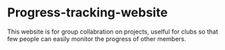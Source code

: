 # Progress-tracking-website
This website is for group collabration on projects, uselful for clubs so that few people can easily monitor the progress of other members.

